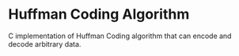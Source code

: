 # Huffman Coding Algorithm

C implementation of Huffman Coding algorithm that can encode and decode arbitrary data.
